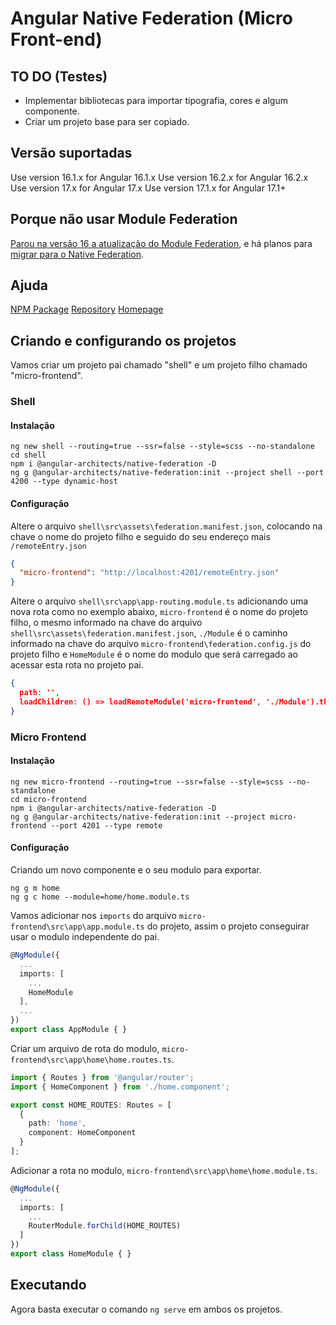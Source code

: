 # Angular Native Federation (Micro Front-end)

## TO DO (Testes)

 - Implementar bibliotecas para importar tipografia, cores e algum componente.
 - Criar um projeto base para ser copiado.

## Versão suportadas

Use version 16.1.x for Angular 16.1.x
Use version 16.2.x for Angular 16.2.x
Use version 17.x for Angular 17.x
Use version 17.1.x for Angular 17.1+

## Porque não usar Module Federation

[Parou na versão 16 a atualização do Module Federation](https://www.npmjs.com/package/@angular-architects/module-federation#which-version-to-use), e há planos para [migrar para o Native Federation](https://github.com/angular-architects/module-federation-plugin/blob/main/libs/native-federation/migrate-appbuilder.md).

## Ajuda

[NPM Package](https://www.npmjs.com/package/@angular-architects/native-federation)
[Repository](https://github.com/angular-architects/module-federation-plugin)
[Homepage](https://github.com/angular-architects/module-federation-plugin/tree/main/libs/native-federation)

## Criando e configurando os projetos

Vamos criar um projeto pai chamado "shell" e um projeto filho chamado "micro-frontend".

### Shell

#### Instalação

```BATCH
ng new shell --routing=true --ssr=false --style=scss --no-standalone
cd shell
npm i @angular-architects/native-federation -D
ng g @angular-architects/native-federation:init --project shell --port 4200 --type dynamic-host
```

#### Configuração

Altere o arquivo `shell\src\assets\federation.manifest.json`, colocando na chave o nome do projeto filho e seguido do seu endereço mais `/remoteEntry.json`

```JSON
{
  "micro-frontend": "http://localhost:4201/remoteEntry.json"
}
```

Altere o arquivo `shell\src\app\app-routing.module.ts` adicionando uma nova rota como no exemplo abaixo, `micro-frontend` é o nome do projeto filho, o mesmo informado na chave do arquivo `shell\src\assets\federation.manifest.json`, `./Module` é o caminho informado na chave do arquivo `micro-frontend\federation.config.js` do projeto filho e `HomeModule` é o nome do modulo que será carregado ao acessar esta rota no projeto pai.

```JSON
{
  path: '',
  loadChildren: () => loadRemoteModule('micro-frontend', './Module').then((m) => m.HomeModule)
}
```

### Micro Frontend

#### Instalação

```BATCH
ng new micro-frontend --routing=true --ssr=false --style=scss --no-standalone
cd micro-frontend
npm i @angular-architects/native-federation -D
ng g @angular-architects/native-federation:init --project micro-frontend --port 4201 --type remote
```

#### Configuração

Criando um novo componente e o seu modulo para exportar.

```BATCH
ng g m home
ng g c home --module=home/home.module.ts
```

Vamos adicionar nos `imports` do arquivo `micro-frontend\src\app\app.module.ts` do projeto, assim o projeto conseguirar usar o modulo independente do pai.

```Typescript
@NgModule({
  ...
  imports: [
    ...
    HomeModule
  ],
  ...
})
export class AppModule { }
```

Criar um arquivo de rota do modulo, `micro-frontend\src\app\home\home.routes.ts`.

```Typescript
import { Routes } from '@angular/router';
import { HomeComponent } from './home.component';

export const HOME_ROUTES: Routes = [
  {
    path: 'home',
    component: HomeComponent
  }
];
```

Adicionar a rota no modulo, `micro-frontend\src\app\home\home.module.ts`.

```Typescript
@NgModule({
  ...
  imports: [
    ...
    RouterModule.forChild(HOME_ROUTES)
  ]
})
export class HomeModule { }
```

## Executando

Agora basta executar o comando `ng serve` em ambos os projetos.
